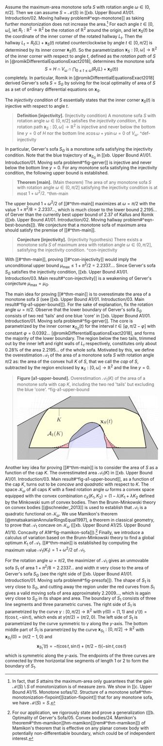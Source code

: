 Assume the maximum-area monotone sofa $S$ with rotation angle $\omega \in (0, \pi/2]$. Then we can assume $S = \mathcal{M}(S)$ in [[xb. Upper Bound A1/01. Introduction/02. Moving hallway problem#^eqn-monotone]] as taking further monotonization does not increase the area.[^monotonization-monotone] For each angle $t \in [0, \omega]$, let $R_t : \mathbb{R}^2 \to \mathbb{R}^2$ be the rotation of $\mathbb{R}^2$ around the origin, and let $\mathbf{x}_S(t)$ be the coordinate of the inner corner of the rotated hallway $L_t$. Then the hallway $L_t = R_t(L) + \mathbf{x}_S(t)$ rotated counterclockwise by angle $t \in [0, \pi/2]$ is determined by its inner corner $\mathbf{x}_S(t)$. So the parametrization $\mathbf{x}_S : [0, \omega] \to \mathbb{R}^2$ of the inner corner with respect to angle $t$, defined as the _rotation path_ of $S$ in [@romikDifferentialEquationsExact2018], determines the monotone sofa
$$
S = H \cap V_\omega \cap \bigcap_{0 \leq t \leq \omega} \left( R_t(L) + \mathbf{x}_S(t) \right) 
$$
completely. In particular, Romik in [@romikDifferentialEquationsExact2018] derived Gerver's sofa $S = S_G$ by solving for the local optimality of area of $S$ as a set of ordinary differential equations on $\mathbf{x}_S$.

The _injectivity condition_ of $S$ essentially states that the inner corner $\mathbf{x}_S(t)$ is injective with respect to angle $t$.

> __Definition [injectivity].__ (Injectivity condition) A monotone sofa $S$ with rotation angle $\omega \in (0, \pi/2]$ satisfies the _injectivity condition_, if its rotation path $\mathbf{x}_S : [0, \omega] \to \mathbb{R}^2$ is injective and never below the bottom line $y = 0$ of $H$ nor the bottom line $x \cos \omega + y \sin \omega = 0$ of $V_\omega$.
> ^def-injectivity

In particular, Gerver's sofa $S_G$ is a monotone sofa satisfying the injectivity condition. Note that the blue trajectory of $\mathbf{x}_{S_G}$ in [[xb. Upper Bound A1/01. Introduction/01. Moving sofa problem#^fig-gerver]] is injective and never below the bottom line $y=0$. For any monotone sofa satisfying the injectivity condition, the following upper bound is established.

> __Theorem [main].__ (Main theorem) The area of any monotone sofa $S$ with rotation angle $\omega \in (0, \pi/2]$ satisfying the injectivity condition is at most $1 + \omega^2/2$. ^thm-main

The upper bound $1 + \omega^2/2$ of [[#^thm-main]] maximizes at $\omega = \pi/2$ with the value $1 + \pi^2/8 = 2.2337\dots$, which is much closer to the lower bound $2.2195\dots$ of Gerver than the currently best upper bound of $2.37$ of Kallus and Romik ([[xb. Upper Bound A1/01. Introduction/02. Moving hallway problem#^eqn-best-bounds]]). We conjecture that a monotone sofa of maximum area should satisfy the premise of [[#^thm-main]].

> __Conjecture [injectivity].__ (Injectivity hypothesis) There exists a monotone sofa $S$ of maximum area with rotation angle $\omega \in (0, \pi/2]$, satisfying the injectivity condition. ^con-injectivity

With [[#^thm-main]], proving [[#^con-injectivity]] would imply the unconditional upper bound $\mu_{\max} \leq 1 + \pi^2/2 = 2.2337\dots$. Since Gerver's sofa $S_G$ satisfies the injectivity condition, [[xb. Upper Bound A1/01. Introduction/03. Main result#^con-injectivity]] is a weakening of Gerver's conjecture $\mu_{\max} = \mu_G$.

The main idea for proving [[#^thm-main]] is to overestimate the area of a monotone sofa $S$ (see [[xb. Upper Bound A1/01. Introduction/03. Main result#^fig-a1-upper-bound]]). For the sake of explanation, fix the rotation angle $\omega = \pi/2$. Observe that the lower boundary of Gerver's sofa $S_G$ consists of two red 'tails' and one blue 'core' in [[xb. Upper Bound A1/01. Introduction/01. Moving sofa problem#^fig-gerver]]. The core is parametrized by the inner corner $\mathbf{x}_{S_G}(t)$ for the interval $t \in [\varphi, \pi/2 - \varphi]$ with constant $\varphi = 0.0392\dots$ [@romikDifferentialEquationsExact2018], and forms the majority of the lower boundary. The region below the two tails, trimmed out by the inner left and right walls of $L_t$ respectively, constitutes only about $0.28 \%$ of the area $2.2195\dots$ of the whole sofa. Motivated by this, we define the overestimation $\mathcal{A}_1$ of the area of a monotone sofa $S$ with rotation angle $\pi/2$ as: the area of the convex hull $K$ of $S$, that we call the _cap_ of $S$, subtracted by the region enclosed by $\mathbf{x}_S : [0, \omega] \to \mathbb{R}^2$ and the line $y=0$.

> __Figure [a1-upper-bound].__ Overestimation $\mathcal{A}_1(K)$ of the area of a monotone sofa with cap $K$, including the two red 'tails' but excluding the blue 'core'. ^fig-a1-upper-bound
> 
> ![70%](images/a1-upper-bound.svg)

Another key idea for proving [[#^thm-main]] is to consider the area of $S$ as a function of the cap $K$. The overestimated area $\mathcal{A}_1(K)$ in [[xb. Upper Bound A1/01. Introduction/03. Main result#^fig-a1-upper-bound]], as a function of the cap $K$, turns out to be _concave_ and _quadratic_ with respect to $K$. The space $\mathcal{K}_\omega$ of all caps $K$ with a fixed rotation angle $\omega$ forms a convex space equipped with the convex combination $c_\lambda(K_1, K_2) = (1 - \lambda) K_1 + \lambda K_2$ defined by the Minkowski sum of convex bodies. Then the Brunn-Minkowski theory on convex bodies [[@schneider_2013]] is used to establish that $\mathcal{A}_1$ is a quadratic functional on $\mathcal{K}_\omega$. We use Mamikon's theorem [@mnatsakanianAnnularRingsEqual1997], a theorem in classical geometry, to prove that $\mathcal{A}_1$ concave on $\mathcal{K}_\omega$ ([[xb. Upper Bound A1/25. Upper Bound A1/10. Concavity of A1#^fig-mamikon-sofa]]).[^mamikon-generalization] Finally, we introduce a calculus of variation based on the Brunn-Minkowski theory to find a global optimum $K_1$ of $\mathcal{A}_1$. [[#^thm-main]] is established by computing the maximum value $\mathcal{A}_1(K_1) = 1 + \omega^2/2$ of $\mathcal{A}_1$.

For the rotation angle $\omega = \pi/2$, the maximizer of $\mathcal{A}_1$ gives an unmovable sofa $S_1$ of area $1 + \pi^2/8 = 2.2337\dots$ and width $\pi$ very close to the area of Gerver's sofa $S_G$ (see the right side of [[xb. Upper Bound A1/01. Introduction/01. Moving sofa problem#^fig-presofa]]). The shape of $S_1$ is very close to $S_G$, and cutting away the region under the red curves from $S_1$ gives a valid moving sofa of area approximately $2.2009\dots$, which is again very close to $S_G$ in its shape and area. The boundary of $S_1$ consists of three line segments and three parametric curves. The right side of $S_1$ is parametrized by the curve $\gamma : [0, \pi/2] \to \mathbb{R}^2$ with $\gamma(0) = (1, 1)$ and $\gamma'(t) = t(\cos t, -\sin t)$, which ends at $\gamma(\pi/2) = (\pi/2, 0)$. The left side of $S_1$ is parametrized by the curve symmetric to $\gamma$ along the $y$-axis. The bottom middle part of $S_1$ is parametrized by the curve $\mathbf{x}_{S_1} : [0, \pi/2] \to \mathbb{R}^2$ with $\mathbf{x}_{S_1}(0) = (\pi/2-1, 0)$ and
$$
\mathbf{x}_{S_1}'(t) = -t (\cos t, \sin t) + (\pi/2- t) (-\sin t, \cos t)
$$
which is symmetric along the $y$-axis. The endpoints of the three curves are connected by three horizontal line segments of length 1 or 2 to form the boundary of $S_1$.

[^monotonization-monotone]: In fact, that $S$ attains the maximum-area only guarantees that the gain $\mathcal{M}(S) \setminus S$ of monotonization is of measure zero. We show in [[c. Upper Bound A1/15. Monotone sofas/12. Structure of a monotone sofa#^thm-monotonization-fixpoint]]ization-fixpoint]] that for any monotone sofa, we have $\mathcal{M}(S) = S$.

[^mamikon-generalization]: For our application, we rigorously state and prove a generalization ([[b. Optimality of Gerver's Sofa/05. Convex bodies/24. Mamikon's theorem#^thm-mamikon]]hm-mamikon]]]rem#^thm-mamikon]]) of Mamikon's theorem that is effective on any planar convex body with potentially non-differentiable boundary, which could be of independent interest.